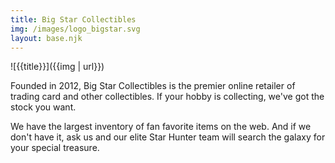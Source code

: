```yaml
---
title: Big Star Collectibles
img: /images/logo_bigstar.svg
layout: base.njk
---
```


![{{title}}]({{img | url}})

Founded in 2012, Big Star Collectibles is the premier online retailer of trading card and other collectibles. If your hobby is collecting, we've got the stock you want.

We have the largest inventory of fan favorite items on the web. And if we don't have it, ask us and our elite Star Hunter team will search the galaxy for your special treasure.